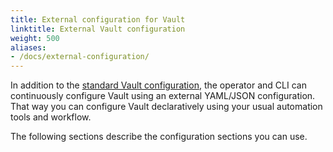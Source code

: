 ```yaml
---
title: External configuration for Vault
linktitle: External Vault configuration
weight: 500
aliases:
- /docs/external-configuration/
---
```


In addition to the [standard Vault configuration](https://developer.hashicorp.com/vault/docs/configuration), the operator and CLI can continuously configure Vault using an external YAML/JSON configuration. That way you can configure Vault declaratively using your usual automation tools and workflow.

The following sections describe the configuration sections you can use.
